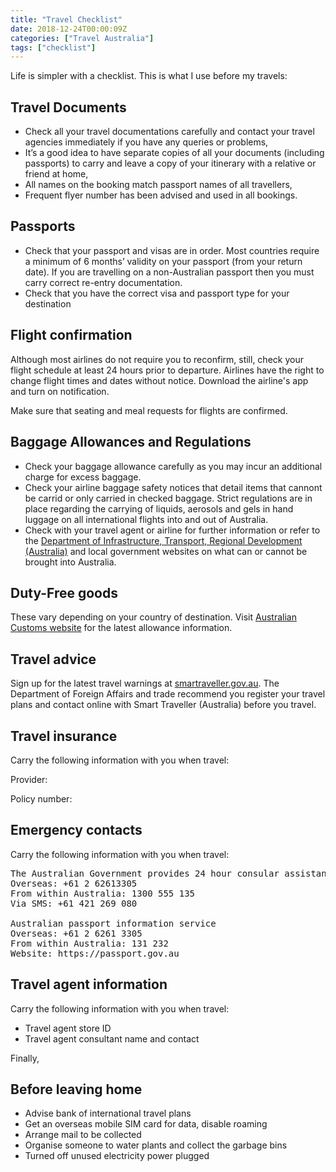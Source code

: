 ```yaml
---
title: "Travel Checklist"
date: 2018-12-24T00:00:09Z
categories: ["Travel Australia"]
tags: ["checklist"]
---
```


Life is simpler with a checklist. This is what I use before my travels:

## Travel Documents

- Check all your travel documentations carefully and contact your travel agencies immediately if you have any queries or problems,
- It’s a good idea to have separate copies of all your documents (including passports) to carry and leave a copy of your itinerary with a relative or friend at home,
- All names on the booking match passport names of all travellers,
- Frequent flyer number has been advised and used in all bookings.

## Passports

- Check that your passport and visas are in order. Most countries require a minimum of 6 months’ validity on your passport (from your return date). If you are travelling on a non-Australian passport then you must carry correct re-entry documentation.
- Check that you have the correct visa and passport type for your destination

## Flight confirmation

Although most airlines do not require you to reconfirm, still, check your flight schedule at least 24 hours prior to departure. Airlines have the right to change flight times and dates without notice. Download the airline's app and turn on notification.

Make sure that seating and meal requests for flights are confirmed.

## Baggage Allowances and Regulations

- Check your baggage allowance carefully as you may incur an additional charge for excess baggage.
- Check your airline baggage safety notices that detail items that cannont be carrid or only carried in checked baggage. Strict regulations are in place regarding the carrying of liquids, aerosols and gels in hand luggage on all international flights into and out of Australia. 
- Check with your travel agent or airline for further information or refer to the [Department of Infrastructure, Transport, Regional Development (Australia)](https://www.infrastructure.gov.au) and local government websites on what can or cannot be brought into Australia.

## Duty-Free goods

These vary depending on your country of destination. Visit [Australian Customs website](https://www.homeaffairs.gov.au) for the latest allowance information.

## Travel advice

Sign up for the latest travel warnings at [smartraveller.gov.au](https://www.smartraveller.gov.au). The Department of Foreign Affairs and trade recommend you register your travel plans and contact online with Smart Traveller (Australia) before you travel.

## Travel insurance

Carry the following information with you when travel:

Provider:

Policy number:

## Emergency contacts
Carry the following information with you when travel:

<pre>The Australian Government provides 24 hour consular assistance
Overseas: +61 2 62613305
From within Australia: 1300 555 135
Via SMS: +61 421 269 080

Australian passport information service
Overseas: +61 2 6261 3305
From within Australia: 131 232
Website: https://passport.gov.au </pre>

## Travel agent information

Carry the following information with you when travel:
- Travel agent store ID
- Travel agent consultant name and contact

Finally, 
## Before leaving home
- Advise bank of international travel plans
- Get an overseas mobile SIM card for data, disable roaming
- Arrange mail to be collected
- Organise someone to water plants and collect the garbage bins
- Turned off unused electricity power plugged